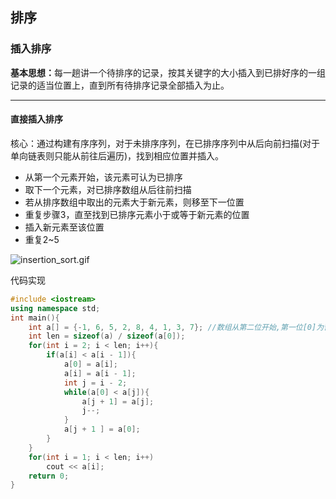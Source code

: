 ## 排序
### 插入排序
<b>基本思想：</b>每一趟讲一个待排序的记录，按其关键字的大小插入到已排好序的一组记录的适当位置上，直到所有待排序记录全部插入为止。
***
#### 直接插入排序

核心：通过构建有序序列，对于未排序序列，在已排序序列中从后向前扫描(对于单向链表则只能从前往后遍历)，找到相应位置并插入。

* 从第一个元素开始，该元素可认为已排序
* 取下一个元素，对已排序数组从后往前扫描
* 若从排序数组中取出的元素大于新元素，则移至下一位置
* 重复步骤3，直至找到已排序元素小于或等于新元素的位置
* 插入新元素至该位置
* 重复2~5

![insertion_sort.gif](https://i.loli.net/2018/11/18/5bf1093035260.gif)

代码实现
```cpp
#include <iostream>
using namespace std;
int main(){
	int a[] = {-1, 6, 5, 2, 8, 4, 1, 3, 7}; //数组从第二位开始,第一位[0]为暂存单元
	int len = sizeof(a) / sizeof(a[0]);
	for(int i = 2; i < len; i++){
		if(a[i] < a[i - 1]){
			a[0] = a[i];
			a[i] = a[i - 1];
			int j = i - 2;
			while(a[0] < a[j]){
				a[j + 1] = a[j];
				j--;
			}
			a[j + 1 ] = a[0];
		}
	}
	for(int i = 1; i < len; i++)
		cout << a[i];
	return 0;
}
```
